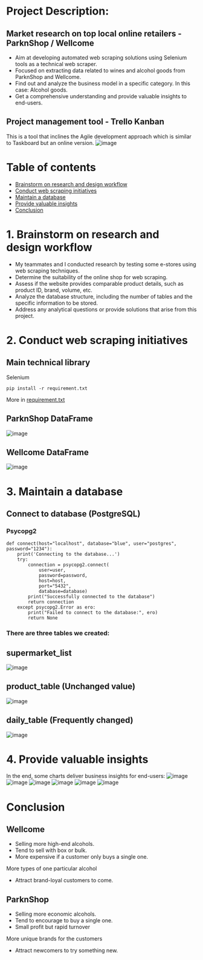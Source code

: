 # Project Description:

## Market research on top local online retailers - ParknShop / Wellcome

- Aim at developing automated web scraping solutions using Selenium tools as a technical web scraper.
- Focused on extracting data related to wines and alcohol goods from ParknShop and Wellcome.
- Find out and analyze the business model in a specific category. In this case: Alcohol goods.
- Get a comprehensive understanding and provide valuable insights to end-users.

## Project management tool - Trello Kanban

This is a tool that inclines the Agile development approach which is similar to Taskboard but an online version.
![image](https://github.com/StevenLuk18/mid_project/assets/158287260/a53976df-80ef-48ee-a9cf-40771248ed97)

# Table of contents
- [Brainstorm on research and design workflow](#Brainstorm-on-research-and-design-workflow)
- [Conduct web scraping initiatives](#Conduct-web-scraping-initiatives)
- [Maintain a database](#Maintain-a-database)
- [Provide valuable insights](#Provide-valuable-insights) 
- [Conclusion](#Conclusion)
  
<a name="Brainstorm-on-research-and-design-workflow"></a>
# 1. Brainstorm on research and design workflow

- My teammates and I conducted research by testing some e-stores using web scraping techniques.
- Determine the suitability of the online shop for web scraping.
- Assess if the website provides comparable product details, such as product ID, brand, volume, etc.
- Analyze the database structure, including the number of tables and the specific information to be stored.
- Address any analytical questions or provide solutions that arise from this project.

<a name="Conduct-web-scraping-initiatives"></a>
# 2. Conduct web scraping initiatives
## Main technical library
Selenium

```shell
pip install -r requirement.txt
```

More in [requirement.txt](requirement.txt)

## ParknShop DataFrame
![image](https://github.com/StevenLuk18/mid_project/assets/158287260/9232e9cb-c68e-47c7-bef9-69190745dabc)

## Wellcome DataFrame
![image](https://github.com/StevenLuk18/mid_project/assets/158287260/daa031da-66a8-4a5e-865a-28fa672b8ce4)
<a name="Maintain-a-database"></a>
# 3. Maintain a database

## Connect to database (PostgreSQL)
### Psycopg2

```shell
def connect(host="localhost", database="blue", user="postgres", password="1234"):
    print('Connecting to the database...')
    try:
        connection = psycopg2.connect(
            user=user, 
            password=password, 
            host=host, 
            port="5432", 
            database=database)
        print("Successfully connected to the database")
        return connection
    except psycopg2.Error as ero:
        print("Failed to connect to the database:", ero)
        return None
```

### There are three tables we created: 

## supermarket_list
![image](https://github.com/StevenLuk18/mid_project/assets/158287260/86a8c24f-9009-4195-a84b-ec8dd42be6f3)

## product_table (Unchanged value)
![image](https://github.com/StevenLuk18/mid_project/assets/158287260/f1714b83-3e2d-45cf-8572-59fda2e72bcc)

## daily_table (Frequently changed)
![image](https://github.com/StevenLuk18/mid_project/assets/158287260/b412b011-b3fa-4d25-8075-8c3e862b1eee)

<a name="Provide-valuable-insights"></a>
# 4. Provide valuable insights 
In the end, some charts deliver business insights for end-users:
![image](https://github.com/StevenLuk18/mid_project/assets/158287260/39a95157-59c4-4178-8481-931da92727c1)
![image](https://github.com/StevenLuk18/mid_project/assets/158287260/8685b6ec-c79e-4ae7-a0a5-edc33f42977c)
![image](https://github.com/StevenLuk18/mid_project/assets/158287260/dd961690-9eaa-4cd1-8f35-bdf719b1cd04)
![image](https://github.com/StevenLuk18/mid_project/assets/158287260/795aa473-54aa-4ead-b2c1-d909bdfa1d7d)
![image](https://github.com/StevenLuk18/mid_project/assets/158287260/6003f455-4fad-4ee1-bb50-969b0ed53299)
![image](https://github.com/StevenLuk18/mid_project/assets/158287260/003945e2-b62c-45fc-8ecd-d4e2adbcf287)

# Conclusion
## Wellcome
- Selling more high-end alcohols.
- Tend to sell with box or bulk.
- More expensive if a customer only buys a single one.

More types of one particular alcohol
- Attract brand-loyal customers to come.

## ParknShop
- Selling more economic alcohols.
- Tend to encourage to buy a single one.
- Small profit but rapid turnover

More unique brands for the customers
- Attract newcomers to try something new.









